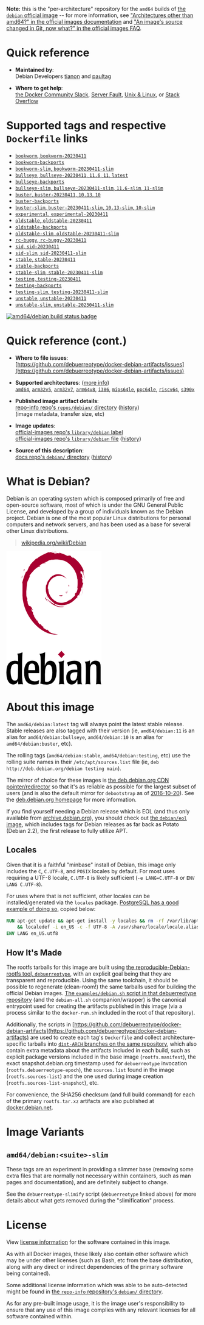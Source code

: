 <!--

********************************************************************************

WARNING:

    DO NOT EDIT "debian/README.md"

    IT IS AUTO-GENERATED

    (from the other files in "debian/" combined with a set of templates)

********************************************************************************

-->

**Note:** this is the "per-architecture" repository for the `amd64` builds of [the `debian` official image](https://hub.docker.com/_/debian) -- for more information, see ["Architectures other than amd64?" in the official images documentation](https://github.com/docker-library/official-images#architectures-other-than-amd64) and ["An image's source changed in Git, now what?" in the official images FAQ](https://github.com/docker-library/faq#an-images-source-changed-in-git-now-what).

# Quick reference

-	**Maintained by**:  
	Debian Developers [tianon](https://qa.debian.org/developer.php?login=tianon) and [paultag](https://qa.debian.org/developer.php?login=paultag)

-	**Where to get help**:  
	[the Docker Community Slack](https://dockr.ly/comm-slack), [Server Fault](https://serverfault.com/help/on-topic), [Unix & Linux](https://unix.stackexchange.com/help/on-topic), or [Stack Overflow](https://stackoverflow.com/help/on-topic)

# Supported tags and respective `Dockerfile` links

-	[`bookworm`, `bookworm-20230411`](https://github.com/debuerreotype/docker-debian-artifacts/blob/6f70a9d23b69cd08feccb8a8aac5cdfe985e306d/bookworm/Dockerfile)
-	[`bookworm-backports`](https://github.com/debuerreotype/docker-debian-artifacts/blob/6f70a9d23b69cd08feccb8a8aac5cdfe985e306d/bookworm/backports/Dockerfile)
-	[`bookworm-slim`, `bookworm-20230411-slim`](https://github.com/debuerreotype/docker-debian-artifacts/blob/6f70a9d23b69cd08feccb8a8aac5cdfe985e306d/bookworm/slim/Dockerfile)
-	[`bullseye`, `bullseye-20230411`, `11.6`, `11`, `latest`](https://github.com/debuerreotype/docker-debian-artifacts/blob/6f70a9d23b69cd08feccb8a8aac5cdfe985e306d/bullseye/Dockerfile)
-	[`bullseye-backports`](https://github.com/debuerreotype/docker-debian-artifacts/blob/6f70a9d23b69cd08feccb8a8aac5cdfe985e306d/bullseye/backports/Dockerfile)
-	[`bullseye-slim`, `bullseye-20230411-slim`, `11.6-slim`, `11-slim`](https://github.com/debuerreotype/docker-debian-artifacts/blob/6f70a9d23b69cd08feccb8a8aac5cdfe985e306d/bullseye/slim/Dockerfile)
-	[`buster`, `buster-20230411`, `10.13`, `10`](https://github.com/debuerreotype/docker-debian-artifacts/blob/6f70a9d23b69cd08feccb8a8aac5cdfe985e306d/buster/Dockerfile)
-	[`buster-backports`](https://github.com/debuerreotype/docker-debian-artifacts/blob/6f70a9d23b69cd08feccb8a8aac5cdfe985e306d/buster/backports/Dockerfile)
-	[`buster-slim`, `buster-20230411-slim`, `10.13-slim`, `10-slim`](https://github.com/debuerreotype/docker-debian-artifacts/blob/6f70a9d23b69cd08feccb8a8aac5cdfe985e306d/buster/slim/Dockerfile)
-	[`experimental`, `experimental-20230411`](https://github.com/debuerreotype/docker-debian-artifacts/blob/6f70a9d23b69cd08feccb8a8aac5cdfe985e306d/experimental/Dockerfile)
-	[`oldstable`, `oldstable-20230411`](https://github.com/debuerreotype/docker-debian-artifacts/blob/6f70a9d23b69cd08feccb8a8aac5cdfe985e306d/oldstable/Dockerfile)
-	[`oldstable-backports`](https://github.com/debuerreotype/docker-debian-artifacts/blob/6f70a9d23b69cd08feccb8a8aac5cdfe985e306d/oldstable/backports/Dockerfile)
-	[`oldstable-slim`, `oldstable-20230411-slim`](https://github.com/debuerreotype/docker-debian-artifacts/blob/6f70a9d23b69cd08feccb8a8aac5cdfe985e306d/oldstable/slim/Dockerfile)
-	[`rc-buggy`, `rc-buggy-20230411`](https://github.com/debuerreotype/docker-debian-artifacts/blob/6f70a9d23b69cd08feccb8a8aac5cdfe985e306d/rc-buggy/Dockerfile)
-	[`sid`, `sid-20230411`](https://github.com/debuerreotype/docker-debian-artifacts/blob/6f70a9d23b69cd08feccb8a8aac5cdfe985e306d/sid/Dockerfile)
-	[`sid-slim`, `sid-20230411-slim`](https://github.com/debuerreotype/docker-debian-artifacts/blob/6f70a9d23b69cd08feccb8a8aac5cdfe985e306d/sid/slim/Dockerfile)
-	[`stable`, `stable-20230411`](https://github.com/debuerreotype/docker-debian-artifacts/blob/6f70a9d23b69cd08feccb8a8aac5cdfe985e306d/stable/Dockerfile)
-	[`stable-backports`](https://github.com/debuerreotype/docker-debian-artifacts/blob/6f70a9d23b69cd08feccb8a8aac5cdfe985e306d/stable/backports/Dockerfile)
-	[`stable-slim`, `stable-20230411-slim`](https://github.com/debuerreotype/docker-debian-artifacts/blob/6f70a9d23b69cd08feccb8a8aac5cdfe985e306d/stable/slim/Dockerfile)
-	[`testing`, `testing-20230411`](https://github.com/debuerreotype/docker-debian-artifacts/blob/6f70a9d23b69cd08feccb8a8aac5cdfe985e306d/testing/Dockerfile)
-	[`testing-backports`](https://github.com/debuerreotype/docker-debian-artifacts/blob/6f70a9d23b69cd08feccb8a8aac5cdfe985e306d/testing/backports/Dockerfile)
-	[`testing-slim`, `testing-20230411-slim`](https://github.com/debuerreotype/docker-debian-artifacts/blob/6f70a9d23b69cd08feccb8a8aac5cdfe985e306d/testing/slim/Dockerfile)
-	[`unstable`, `unstable-20230411`](https://github.com/debuerreotype/docker-debian-artifacts/blob/6f70a9d23b69cd08feccb8a8aac5cdfe985e306d/unstable/Dockerfile)
-	[`unstable-slim`, `unstable-20230411-slim`](https://github.com/debuerreotype/docker-debian-artifacts/blob/6f70a9d23b69cd08feccb8a8aac5cdfe985e306d/unstable/slim/Dockerfile)

[![amd64/debian build status badge](https://img.shields.io/jenkins/s/https/doi-janky.infosiftr.net/job/multiarch/job/amd64/job/debian.svg?label=amd64/debian%20%20build%20job)](https://doi-janky.infosiftr.net/job/multiarch/job/amd64/job/debian/)

# Quick reference (cont.)

-	**Where to file issues**:  
	[https://github.com/debuerreotype/docker-debian-artifacts/issues](https://github.com/debuerreotype/docker-debian-artifacts/issues)

-	**Supported architectures**: ([more info](https://github.com/docker-library/official-images#architectures-other-than-amd64))  
	[`amd64`](https://hub.docker.com/r/amd64/debian/), [`arm32v5`](https://hub.docker.com/r/arm32v5/debian/), [`arm32v7`](https://hub.docker.com/r/arm32v7/debian/), [`arm64v8`](https://hub.docker.com/r/arm64v8/debian/), [`i386`](https://hub.docker.com/r/i386/debian/), [`mips64le`](https://hub.docker.com/r/mips64le/debian/), [`ppc64le`](https://hub.docker.com/r/ppc64le/debian/), [`riscv64`](https://hub.docker.com/r/riscv64/debian/), [`s390x`](https://hub.docker.com/r/s390x/debian/)

-	**Published image artifact details**:  
	[repo-info repo's `repos/debian/` directory](https://github.com/docker-library/repo-info/blob/master/repos/debian) ([history](https://github.com/docker-library/repo-info/commits/master/repos/debian))  
	(image metadata, transfer size, etc)

-	**Image updates**:  
	[official-images repo's `library/debian` label](https://github.com/docker-library/official-images/issues?q=label%3Alibrary%2Fdebian)  
	[official-images repo's `library/debian` file](https://github.com/docker-library/official-images/blob/master/library/debian) ([history](https://github.com/docker-library/official-images/commits/master/library/debian))

-	**Source of this description**:  
	[docs repo's `debian/` directory](https://github.com/docker-library/docs/tree/master/debian) ([history](https://github.com/docker-library/docs/commits/master/debian))

# What is Debian?

Debian is an operating system which is composed primarily of free and open-source software, most of which is under the GNU General Public License, and developed by a group of individuals known as the Debian project. Debian is one of the most popular Linux distributions for personal computers and network servers, and has been used as a base for several other Linux distributions.

> [wikipedia.org/wiki/Debian](https://en.wikipedia.org/wiki/Debian)

![logo](https://raw.githubusercontent.com/docker-library/docs/b449be7df57e9ed9086bb5821bfb5d6cdc5d67a4/debian/logo.png)

# About this image

The `amd64/debian:latest` tag will always point the latest stable release. Stable releases are also tagged with their version (ie, `amd64/debian:11` is an alias for `amd64/debian:bullseye`, `amd64/debian:10` is an alias for `amd64/debian:buster`, etc).

The rolling tags (`amd64/debian:stable`, `amd64/debian:testing`, etc) use the rolling suite names in their `/etc/apt/sources.list` file (ie, `deb http://deb.debian.org/debian testing main`).

The mirror of choice for these images is [the deb.debian.org CDN pointer/redirector](https://deb.debian.org) so that it's as reliable as possible for the largest subset of users (and is also the default mirror for `debootstrap` as of [2016-10-20](https://anonscm.debian.org/cgit/d-i/debootstrap.git/commit/?id=9e8bc60ad1ccf3a25ce7890526b70059f3e770de)). See the [deb.debian.org homepage](https://deb.debian.org) for more information.

If you find yourself needing a Debian release which is EOL (and thus only available from [archive.debian.org](http://archive.debian.org)), you should check out [the `debian/eol` image](https://hub.docker.com/r/debian/eol/), which includes tags for Debian releases as far back as Potato (Debian 2.2), the first release to fully utilize APT.

## Locales

Given that it is a faithful "minbase" install of Debian, this image only includes the `C`, `C.UTF-8`, and `POSIX` locales by default. For most uses requiring a UTF-8 locale, `C.UTF-8` is likely sufficient (`-e LANG=C.UTF-8` or `ENV LANG C.UTF-8`).

For uses where that is not sufficient, other locales can be installed/generated via the `locales` package. [PostgreSQL has a good example of doing so](https://github.com/docker-library/postgres/blob/69bc540ecfffecce72d49fa7e4a46680350037f9/9.6/Dockerfile#L21-L24), copied below:

```dockerfile
RUN apt-get update && apt-get install -y locales && rm -rf /var/lib/apt/lists/* \
	&& localedef -i en_US -c -f UTF-8 -A /usr/share/locale/locale.alias en_US.UTF-8
ENV LANG en_US.utf8
```

## How It's Made

The rootfs tarballs for this image are built using [the reproducible-Debian-rootfs tool, `debuerreotype`](https://github.com/debuerreotype/debuerreotype), with an explicit goal being that they are transparent and reproducible. Using the same toolchain, it should be possible to regenerate (clean-room!) the same tarballs used for building the official Debian images. [The `examples/debian.sh` script in that debuerreotype repository](https://github.com/debuerreotype/debuerreotype/blob/master/examples/debian.sh) (and the `debian-all.sh` companion/wrapper) is the canonical entrypoint used for creating the artifacts published in this image (via a process similar to the `docker-run.sh` included in the root of that repository).

Additionally, the scripts in [https://github.com/debuerreotype/docker-debian-artifacts](https://github.com/debuerreotype/docker-debian-artifacts) are used to create each tag's `Dockerfile` and collect architecture-specific tarballs into [`dist-ARCH` branches on the same repository](https://github.com/debuerreotype/docker-debian-artifacts/branches), which also contain extra metadata about the artifacts included in each build, such as explicit package versions included in the base image (`rootfs.manifest`), the exact snapshot.debian.org timestamp used for `debuerreotype` invocation (`rootfs.debuerreotype-epoch`), the `sources.list` found in the image (`rootfs.sources-list`) and the one used during image creation (`rootfs.sources-list-snapshot`), etc.

For convenience, the SHA256 checksum (and full build command) for each of the primary `rootfs.tar.xz` artifacts are also published at [docker.debian.net](https://docker.debian.net/).

# Image Variants

## `amd64/debian:<suite>-slim`

These tags are an experiment in providing a slimmer base (removing some extra files that are normally not necessary within containers, such as man pages and documentation), and are definitely subject to change.

See the `debuerreotype-slimify` script (`debuerreotype` linked above) for more details about what gets removed during the "slimification" process.

# License

View [license information](https://www.debian.org/social_contract#guidelines) for the software contained in this image.

As with all Docker images, these likely also contain other software which may be under other licenses (such as Bash, etc from the base distribution, along with any direct or indirect dependencies of the primary software being contained).

Some additional license information which was able to be auto-detected might be found in [the `repo-info` repository's `debian/` directory](https://github.com/docker-library/repo-info/tree/master/repos/debian).

As for any pre-built image usage, it is the image user's responsibility to ensure that any use of this image complies with any relevant licenses for all software contained within.
